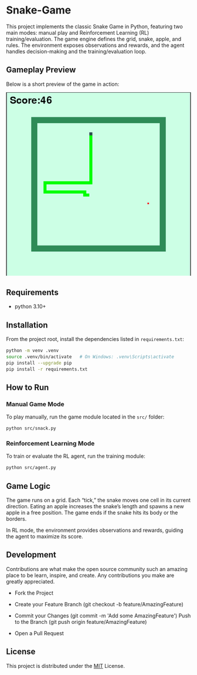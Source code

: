 

# Snake-Game

This project implements the classic Snake Game in Python, featuring two main modes: manual play and Reinforcement Learning (RL) training/evaluation.
The game engine defines the grid, snake, apple, and rules.
The environment exposes observations and rewards, and the agent handles decision-making and the training/evaluation loop.

## Gameplay Preview

Below is a short preview of the game in action:

![Snake Game Gameplay](./images/game_screenshot.png)

## Requirements
- python 3.10+


## Installation

From the project root, install the dependencies listed in `requirements.txt`:

```bash
python -m venv .venv
source .venv/bin/activate   # On Windows: .venv\Scripts\activate
pip install --upgrade pip
pip install -r requirements.txt
```

## How to Run

### Manual Game Mode

To play manually, run the game module located in the `src/` folder:

```bash
python src/snack.py
```

### Reinforcement Learning Mode

To train or evaluate the RL agent, run the training module:

```bash
python src/agent.py
```

## Game Logic

The game runs on a grid. Each “tick,” the snake moves one cell in its current direction.
Eating an apple increases the snake’s length and spawns a new apple in a free position.
The game ends if the snake hits its body or the borders.

In RL mode, the environment provides observations and rewards, guiding the agent to maximize its score.


## Development

Contributions are what make the open source community such an amazing place to be learn, inspire, and create. Any contributions you make are greatly appreciated.

- Fork the Project

- Create your Feature Branch (git checkout -b feature/AmazingFeature)

- Commit your Changes (git commit -m 'Add some AmazingFeature') Push to the Branch (git push origin feature/AmazingFeature)

- Open a Pull Request


## License

This project is distributed under the [MIT](LICENSE) License.

